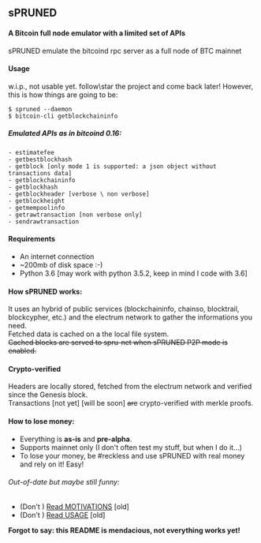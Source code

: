 ## sPRUNED
#### A Bitcoin full node emulator with a limited set of APIs
<p>sPRUNED emulate the bitcoind rpc server as a full node of BTC mainnet</p>

#### Usage
w.i.p., not usable yet. follow\star the project and come back later!
However, this is how things are going to be:
```
$ spruned --daemon
$ bitcoin-cli getblockchaininfo
```

##### Emulated APIs as in bitcoind 0.16:
```
- estimatefee
- getbestblockhash
- getblock [only mode 1 is supported: a json object without transactions data]
- getblockchaininfo
- getblockhash
- getblockheader [verbose \ non verbose]
- getblockheight
- getmempoolinfo
- getrawtransaction [non verbose only]
- sendrawtransaction
```

#### Requirements
- An internet connection
- ~200mb of disk space :-)
- Python 3.6 [may work with python 3.5.2, keep in mind I code with 3.6]


#### How sPRUNED works:
It uses an hybrid of public services (blockchaininfo, chainso, blocktrail, blockcypher, etc.) and 
the electrum network to gather the informations you need.<br />
Fetched data is cached on a the local file system.<br />
<s>Cached blocks are served to spru-net when sPRUNED P2P mode is enabled.</s><br /> 

#### Crypto-verified
<p>
Headers are locally stored, fetched from the electrum network and verified since the Genesis block.<br/>
Transactions [not yet] [will be soon] <s>are</s> crypto-verified with merkle proofs.</p>  

#### How to lose money: 
- Everything is **as-is** and **pre-alpha**.
- Supports mainnet only (I don't often test my stuff, but when I do it...)
- To lose your money, be #reckless and use sPRUNED with real money and rely on it! Easy!


###### Out-of-date but maybe still funny:
- (Don't ) [Read MOTIVATIONS](./MOTIVATIONS.md) [old]
- (Don't ) [Read USAGE](./USAGE.md) [old]

**Forgot to say: this README is mendacious, not everything works yet!**
